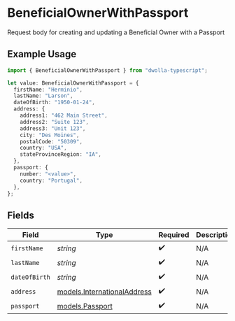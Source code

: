 # BeneficialOwnerWithPassport

Request body for creating and updating a Beneficial Owner with a Passport

## Example Usage

```typescript
import { BeneficialOwnerWithPassport } from "dwolla-typescript";

let value: BeneficialOwnerWithPassport = {
  firstName: "Herminio",
  lastName: "Larson",
  dateOfBirth: "1950-01-24",
  address: {
    address1: "462 Main Street",
    address2: "Suite 123",
    address3: "Unit 123",
    city: "Des Moines",
    postalCode: "50309",
    country: "USA",
    stateProvinceRegion: "IA",
  },
  passport: {
    number: "<value>",
    country: "Portugal",
  },
};
```

## Fields

| Field                                                            | Type                                                             | Required                                                         | Description                                                      |
| ---------------------------------------------------------------- | ---------------------------------------------------------------- | ---------------------------------------------------------------- | ---------------------------------------------------------------- |
| `firstName`                                                      | *string*                                                         | :heavy_check_mark:                                               | N/A                                                              |
| `lastName`                                                       | *string*                                                         | :heavy_check_mark:                                               | N/A                                                              |
| `dateOfBirth`                                                    | *string*                                                         | :heavy_check_mark:                                               | N/A                                                              |
| `address`                                                        | [models.InternationalAddress](../models/internationaladdress.md) | :heavy_check_mark:                                               | N/A                                                              |
| `passport`                                                       | [models.Passport](../models/passport.md)                         | :heavy_check_mark:                                               | N/A                                                              |